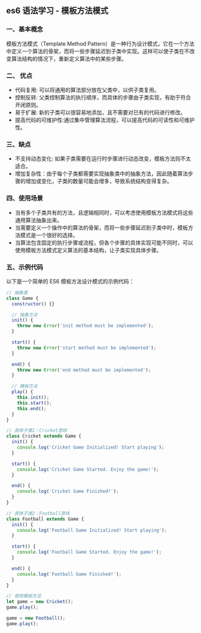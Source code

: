 ## es6 语法学习 - 模板方法模式

### 一、基本概念

模板方法模式（Template Method Pattern）是一种行为设计模式，它在一个方法中定义一个算法的骨架，而将一些步骤延迟到子类中实现。这样可以使子类在不改变算法结构的情况下，重新定义算法中的某些步骤。

### 二、 优点

- 代码复用: 可以将通用的算法部分放在父类中，以供子类复用。
- 控制反转: 父类控制算法的执行顺序，而具体的步骤由子类实现，有助于符合开闭原则。
- 易于扩展: 新的子类可以很容易地添加，且不需要对已有的代码进行修改。
- 提高代码的可维护性:通过集中管理算法流程，可以提高代码的可读性和可维护性。

### 三、缺点

- 不支持动态变化: 如果子类需要在运行时步骤进行动态改变，模板方法则不太适合。
- 增加复杂性：由于每个子类都需要实现抽象类中的抽象方法，因此随着算法步骤的增加或变化，子类的数量可能会增多，导致系统结构变得复杂。

### 四、使用场景

- 当有多个子类共有的方法，且逻辑相同时，可以考虑使用模板方法模式将这些通用算法抽象出来。
- 当需要定义一个操作中的算法的骨架，而将一些步骤延迟到子类中时，模板方法模式是一个很好的选择。
- 当算法包含固定的执行步骤或流程，但各个步骤的具体实现可能不同时，可以使用模板方法模式定义算法的基本结构，让子类实现具体步骤。

### 五、示例代码

以下是一个简单的 ES6 模板方法设计模式的示例代码：

```javascript
// 抽象类
class Game {
  constructor() {}

  // 抽象方法
  init() {
    throw new Error('init method must be implemented');
  }

  start() {
    throw new Error('start method must be implemented');
  }

  end() {
    throw new Error('end method must be implemented');
  }

  // 模板方法
  play() {
    this.init();
    this.start();
    this.end();
  }
}

// 具体子类1：Cricket游戏
class Cricket extends Game {
  init() {
    console.log('Cricket Game Initialized! Start playing');
  }

  start() {
    console.log('Cricket Game Started. Enjoy the game!');
  }

  end() {
    console.log('Cricket Game Finished!');
  }
}

// 具体子类2：Football游戏
class Football extends Game {
  init() {
    console.log('Football Game Initialized! Start playing');
  }

  start() {
    console.log('Football Game Started. Enjoy the game!');
  }

  end() {
    console.log('Football Game Finished!');
  }
}

// 使用模板方法
let game = new Cricket();
game.play();

game = new Football();
game.play();
```
